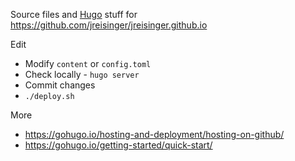 Source files and [Hugo](https://gohugo.io/) stuff for https://github.com/jreisinger/jreisinger.github.io

Edit

* Modify `content` or `config.toml`
* Check locally - `hugo server`
* Commit changes
* `./deploy.sh`

More

* https://gohugo.io/hosting-and-deployment/hosting-on-github/
* https://gohugo.io/getting-started/quick-start/
